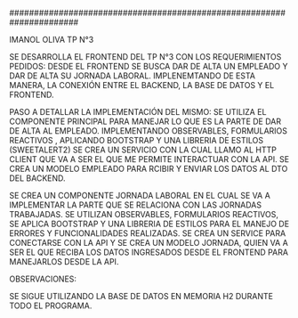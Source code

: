 ######################################################################

IMANOL OLIVA TP N°3 

SE DESARROLLA EL FRONTEND DEL TP N°3 CON LOS REQUERIMIENTOS PEDIDOS: 
DESDE EL FRONTEND SE BUSCA DAR DE ALTA UN EMPLEADO Y DAR DE ALTA SU JORNADA LABORAL.
IMPLENEMTANDO DE ESTA MANERA, LA CONEXIÓN ENTRE EL BACKEND, LA BASE DE DATOS Y EL FRONTEND.

PASO A DETALLAR LA IMPLEMENTACIÓN DEL MISMO:
SE UTILIZA EL COMPONENTE PRINCIPAL PARA MANEJAR LO QUE ES LA PARTE DE DAR DE ALTA AL EMPLEADO.
IMPLEMENTANDO OBSERVABLES, FORMULARIOS REACTIVOS , APLICANDO BOOTSTRAP Y UNA LIBRERIA DE ESTILOS (SWEETALERT2)
SE CREA UN SERVICIO CON LA CUAL LLAMO AL HTTP CLIENT QUE VA A SER EL QUE ME PERMITE INTERACTUAR CON LA API.
SE CREA UN MODELO EMPLEADO PARA RCIBIR Y ENVIAR LOS DATOS AL DTO DEL BACKEND.


SE CREA UN COMPONENTE JORNADA LABORAL EN EL CUAL SE VA A IMPLEMENTAR LA PARTE QUE SE RELACIONA CON LAS JORNADAS TRABAJADAS. 
SE UTILIZAN OBSERVABLES, FORMULARIOS REACTIVOS, SE APLICA BOOTSTRAP Y UNA LIBRERIA DE ESTILOS PARA EL MANEJO DE ERRORES Y FUNCIONALIDADES REALIZADAS.
SE CREA UN SERVICE PARA CONECTARSE CON LA API Y SE CREA UN MODELO JORNADA, QUIEN VA A SER EL QUE RECIBA LOS DATOS INGRESADOS DESDE EL FRONTEND PARA MANEJARLOS DESDE LA API. 

OBSERVACIONES:

SE SIGUE UTILIZANDO LA BASE DE DATOS EN MEMORIA H2 DURANTE TODO EL PROGRAMA. 
